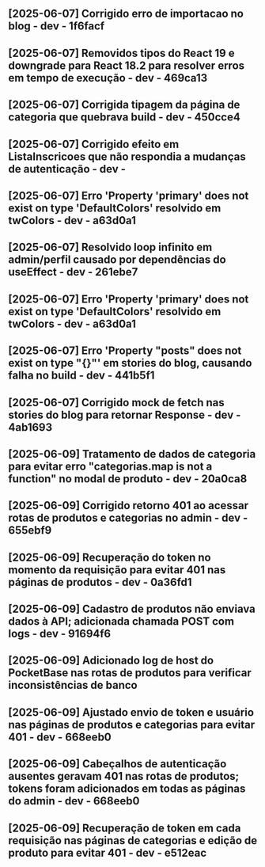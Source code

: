 ## [2025-06-07] Corrigido erro de importacao no blog - dev - 1f6facf
## [2025-06-07] Removidos tipos do React 19 e downgrade para React 18.2 para resolver erros em tempo de execução - dev - 469ca13
## [2025-06-07] Corrigida tipagem da página de categoria que quebrava build - dev - 450cce4
## [2025-06-07] Corrigido efeito em ListaInscricoes que não respondia a mudanças de autenticação - dev -
## [2025-06-07] Erro 'Property 'primary' does not exist on type 'DefaultColors' resolvido em twColors - dev - a63d0a1
## [2025-06-07] Resolvido loop infinito em admin/perfil causado por dependências do useEffect - dev - 261ebe7
## [2025-06-07] Erro 'Property 'primary' does not exist on type 'DefaultColors' resolvido em twColors - dev - a63d0a1
## [2025-06-07] Erro 'Property "posts" does not exist on type "{}"' em stories do blog, causando falha no build - dev - 441b5f1

## [2025-06-07] Corrigido mock de fetch nas stories do blog para retornar Response - dev - 4ab1693
## [2025-06-09] Tratamento de dados de categoria para evitar erro "categorias.map is not a function" no modal de produto - dev - 20a0ca8
## [2025-06-09] Corrigido retorno 401 ao acessar rotas de produtos e categorias no admin - dev - 655ebf9
## [2025-06-09] Recuperação do token no momento da requisição para evitar 401 nas páginas de produtos - dev - 0a36fd1
## [2025-06-09] Cadastro de produtos não enviava dados à API; adicionada chamada POST com logs - dev - 91694f6
## [2025-06-09] Adicionado log de host do PocketBase nas rotas de produtos para verificar inconsistências de banco
## [2025-06-09] Ajustado envio de token e usuário nas páginas de produtos e categorias para evitar 401 - dev - 668eeb0
## [2025-06-09] Cabeçalhos de autenticação ausentes geravam 401 nas rotas de produtos; tokens foram adicionados em todas as páginas do admin - dev - 668eeb0
## [2025-06-09] Recuperação de token em cada requisição nas páginas de categorias e edição de produto para evitar 401 - dev - e512eac
